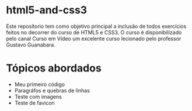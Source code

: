 # html5-and-css3
Este reposítorio tem como objetivo principal a inclusão de todos exercícios feitos no decorrer do curso de HTML5 e CSS3. O curso é disponibilizado pelo canal Curso em Vídeo um excelente curso lecionado pelo professor Gustavo Guanabara.

# Tópicos abordados

- Meu primeiro código
- Paragráfos e quebras de linhas
- Teste com imagens
- Teste de favicon
